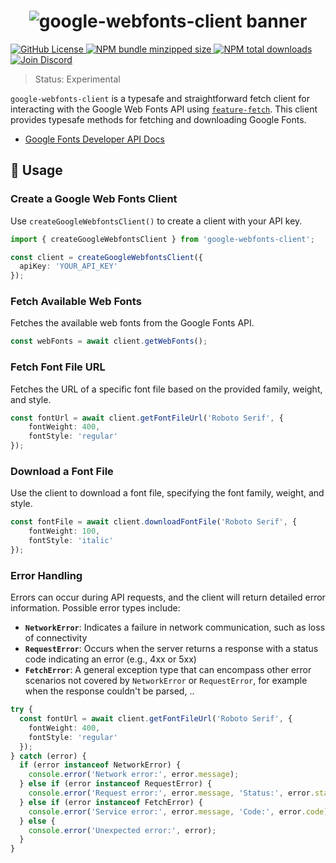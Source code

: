 <h1 align="center">
  <img src="https://raw.githubusercontent.com/builder-group/monorepo/develop/packages/google-webfonts-client/.github/banner.svg" alt="google-webfonts-client banner">
</h1>

<p align="left">
    <a href="https://github.com/builder-group/monorepo/blob/develop/LICENSE">
        <img src="https://img.shields.io/github/license/builder-group/monorepo.svg?label=license&style=flat&colorA=293140&colorB=FDE200" alt="GitHub License"/>
    </a>
    <a href="https://www.npmjs.com/package/google-webfonts-client">
        <img src="https://img.shields.io/bundlephobia/minzip/google-webfonts-client.svg?label=minzipped%20size&style=flat&colorA=293140&colorB=FDE200" alt="NPM bundle minzipped size"/>
    </a>
    <a href="https://www.npmjs.com/package/google-webfonts-client">
        <img src="https://img.shields.io/npm/dt/google-webfonts-client.svg?label=downloads&style=flat&colorA=293140&colorB=FDE200" alt="NPM total downloads"/>
    </a>
    <a href="https://discord.gg/w4xE3bSjhQ">
        <img src="https://img.shields.io/discord/795291052897992724.svg?label=&logo=discord&logoColor=000000&color=293140&labelColor=FDE200" alt="Join Discord"/>
    </a>
</p>

> Status: Experimental

`google-webfonts-client` is a typesafe and straightforward fetch client for interacting with the Google Web Fonts API using [`feature-fetch`](https://github.com/builder-group/monorepo/tree/develop/packages/feature-fetch). This client provides typesafe methods for fetching and downloading Google Fonts.

- [Google Fonts Developer API Docs](https://developers.google.com/fonts/docs/developer_api)

## 📖 Usage

### Create a Google Web Fonts Client

Use `createGoogleWebfontsClient()` to create a client with your API key.

```ts
import { createGoogleWebfontsClient } from 'google-webfonts-client';

const client = createGoogleWebfontsClient({
  apiKey: 'YOUR_API_KEY'
});
```

### Fetch Available Web Fonts

Fetches the available web fonts from the Google Fonts API.

```ts
const webFonts = await client.getWebFonts();
```

### Fetch Font File URL

Fetches the URL of a specific font file based on the provided family, weight, and style.

```ts
const fontUrl = await client.getFontFileUrl('Roboto Serif', {
    fontWeight: 400,
    fontStyle: 'regular'
});
```

### Download a Font File

Use the client to download a font file, specifying the font family, weight, and style.

```ts
const fontFile = await client.downloadFontFile('Roboto Serif', {
    fontWeight: 100,
    fontStyle: 'italic'
});
```

### Error Handling

Errors can occur during API requests, and the client will return detailed error information. Possible error types include:

- **`NetworkError`**: Indicates a failure in network communication, such as loss of connectivity
- **`RequestError`**: Occurs when the server returns a response with a status code indicating an error (e.g., 4xx or 5xx)
- **`FetchError`**: A general exception type that can encompass other error scenarios not covered by `NetworkError` or `RequestError`, for example when the response couldn't be parsed, ..

```ts
try {
  const fontUrl = await client.getFontFileUrl('Roboto Serif', {
    fontWeight: 400,
    fontStyle: 'regular'
  });
} catch (error) {
  if (error instanceof NetworkError) {
    console.error('Network error:', error.message);
  } else if (error instanceof RequestError) {
    console.error('Request error:', error.message, 'Status:', error.status);
  } else if (error instanceof FetchError) {
    console.error('Service error:', error.message, 'Code:', error.code);
  } else {
    console.error('Unexpected error:', error);
  }
}
```